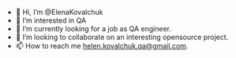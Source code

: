 - 👋 Hi, I’m @ElenaKovalchuk
- 👀 I’m interested in QA
- 🌱 I’m currently looking for a job as QA engineer.
- 💞️ I’m looking to collaborate on an interesting opensource project.
- 📫 How to reach me  helen.kovalchuk.qa@gmail.com.


